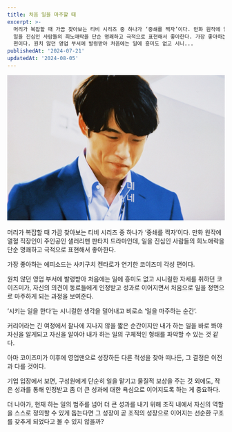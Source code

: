 ```yaml
---
title: 처음 일을 마주할 때
excerpt: >-
  머리가 복잡할 때 가끔 찾아보는 티비 시리즈 중 하나가 ‘중쇄를 찍자’이다. 만화 원작에 열혈 직장인이 주인공인 샐러리맨 판타지 드라마인데,
  일을 진심인 사람들의 희노애락을 단순 명쾌하고 극적으로 표현해서 좋아한다. 가장 좋아하는 에피소드는 사키구치 켄타로가 연기한 코이즈미 각성
  편이다. 원치 않던 영업 부서에 발령받아 처음에는 일에 흥미도 없고 시니...
publishedAt: '2024-07-21'
updatedAt: '2024-08-05'
---
```

![Cover Image](images/5cf4670c-24a6-4b5c-8b91-5a70c9154961.jpeg)

머리가 복잡할 때 가끔 찾아보는 티비 시리즈 중 하나가 ‘중쇄를 찍자’이다. 만화 원작에 열혈 직장인이 주인공인 샐러리맨 판타지 드라마인데, 일을 진심인 사람들의 희노애락을 단순 명쾌하고 극적으로 표현해서 좋아한다.

가장 좋아하는 에피소드는 사키구치 켄타로가 연기한 코이즈미 각성 편이다.

원치 않던 영업 부서에 발령받아 처음에는 일에 흥미도 없고 시니컬한 자세를 취하던 코이즈미가, 자신의 의견이 동료들에게 인정받고 성과로 이어지면서 처음으로 일을 정면으로 마주하게 되는 과정을 보여준다.

‘시키는 일을 한다’는 시니컬한 생각을 덜어내고 비로소 ‘일을 마주하는 순간’.

커리어라는 긴 여정에서 찰나에 지나지 않을 짧은 순간이지만 내가 하는 일을 바로 봐야 자신을 알게되고 자신을 알아야 내가 하는 일의 구체적인 형태를 파악할 수 있는 것 같다.

아마 코이즈미가 이후에 영업맨으로 성장하든 다른 적성을 찾아 떠나든, 그 결정은 이전과 다를 것이다.

기업 입장에서 보면, 구성원에게 단순히 일을 맡기고 물질적 보상을 주는 것 외에도, 작은 성과를 통해 인정받고 좀 더 큰 성과에 대한 욕심으로 이어지도록 하는 게 중요하다.

더 나아가, 현재 하는 일의 범주를 넘어 더 큰 성과를 내기 위해 조직 내에서 자신의 역할을 스스로 정의할 수 있게 돕는다면 그 성장이 곧 조직의 성장으로 이어지는 선순환 구조를 갖추게 되었다고 볼 수 있지 않을까?